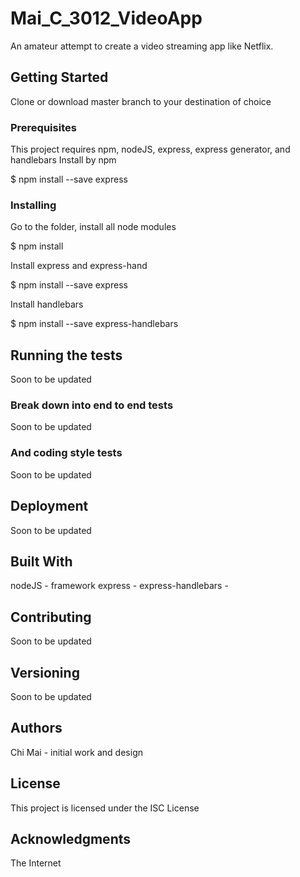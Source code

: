 # Mai_C_3012_VideoApp
An amateur attempt to create a video streaming app like Netflix.

## Getting Started
Clone or download master branch to your destination of choice

### Prerequisites
This project requires npm, nodeJS, express, express generator, and handlebars
Install by npm

$ npm install --save express


### Installing
Go to the folder, install all node modules

$ npm install

Install express and express-hand

$ npm install --save express

Install handlebars

$ npm install --save express-handlebars

## Running the tests
Soon to be updated

### Break down into end to end tests
Soon to be updated

### And coding style tests
Soon to be updated

## Deployment
Soon to be updated

## Built With
nodeJS - framework
express -
express-handlebars -

## Contributing
Soon to be updated

## Versioning
Soon to be updated

## Authors
Chi Mai - initial work and design

## License
This project is licensed under the ISC License

## Acknowledgments
The Internet
